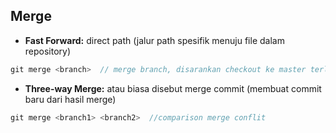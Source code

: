 ## Merge
- <b>Fast Forward:</b> direct path (jalur path spesifik menuju file dalam repository)
```js
git merge <branch>  // merge branch, disarankan checkout ke master terlebih dahulu
```

- <b>Three-way Merge:</b> atau biasa disebut merge commit (membuat commit baru dari hasil merge)

```js
git merge <branch1> <branch2>  //comparison merge conflit
```